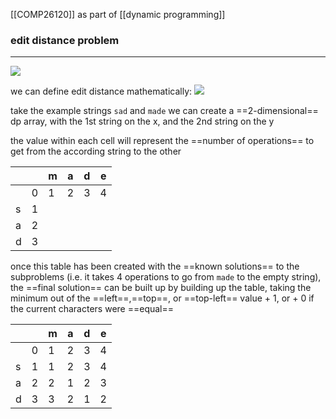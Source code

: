 [[COMP26120]]
as part of [[dynamic programming]]

### edit distance problem
***
![](https://i.imgur.com/57p1Es3.png)


we can define edit distance mathematically:
![](https://i.imgur.com/N0oBzUz.png)


take the example strings `sad` and `made`
we can create a ==2-dimensional== dp array, with the 1st string on the x, and the 2nd string on the y

the value within each cell will represent the ==number of operations== to get from the according string to the other

| |  | m | a | d | e |
|-- | -- | -- | -- | -- | -- |
| | 0 | 1 | 2 | 3 | 4 | 
| s| 1 |  |  |  | | 
| a| 2 |  |  |  | | 
| d| 3 |  |  |  | | 

once this table has been created with the ==known solutions== to the subproblems (i.e. it takes 4 operations to go from `made` to the empty string), the ==final solution== can be built up by building up the table, taking the minimum out of the ==left==,==top==, or ==top-left== value + 1, or + 0 if the current characters were ==equal==

| |  | m | a | d | e |
|-- | -- | -- | -- | -- | -- |
| | 0 | 1 | 2 | 3 | 4 | 
| s| 1 | 1 | 2 | 3 | 4 | 
| a| 2 | 2 | 1 | 2 | 3| 
| d| 3 | 3 | 2 | 1 | 2| 

